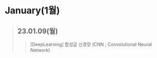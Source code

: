 # January(1월)

> ## 23.01.09(월)
> >  [DeepLearning] 합성곱 신경망 (CNN ; Convolutional Neural Network)
> >  
> >  
